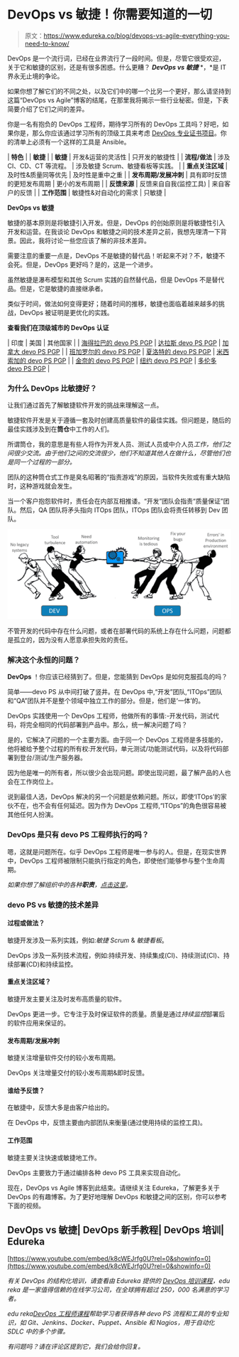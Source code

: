 # DevOps vs 敏捷！你需要知道的一切

> 原文：<https://www.edureka.co/blog/devops-vs-agile-everything-you-need-to-know/>

DevOps 是一个流行词，已经在业界流行了一段时间。但是，尽管它很受欢迎，关于它和敏捷的区别，还是有很多困惑。什么更糟？ ***DevOps vs 敏捷*** *，*是 IT 界永无止境的争论。

如果你想了解它们的不同之处，以及它们中的哪一个比另一个更好，那么请坚持到这篇“DevOps vs Agile”博客的结尾，在那里我将揭示一些行业秘密。但是，下表简要介绍了它们之间的差异。

你是一名有抱负的 DevOps 工程师，期待学习所有的 DevOps 工具吗？好吧，如果你是，那么你应该通过学习所有的顶级工具来考虑 [DevOps 专业证书项目](https://www.edureka.co/executive-programs/purdue-devops)。你的清单上必须有一个这样的工具是 Ansible。

| **特色** |  | **敏捷** |
| **敏捷** | 开发&运营的灵活性 | 只开发的敏捷性 |
| **流程/做法** | 涉及 CI、CD、CT 等流程。 | 涉及敏捷 Scrum、敏捷看板等实践。 |
| **重点关注区域** | 及时性&质量同等优先 | 及时性是重中之重 |
| **发布周期/发展冲刺** | 具有即时反馈的更短发布周期 | 更小的发布周期 |
| **反馈来源** | 反馈来自自我(监控工具) | 来自客户的反馈 |
| **工作范围** | 敏捷性&对自动化的需求 | 只敏捷 |

**DevOps vs 敏捷**

敏捷的基本原则是将敏捷引入开发。但是，DevOps 的创始原则是将敏捷性引入开发和运营。在我谈论 DevOps 和敏捷之间的技术差异之前，我想先理清一下背景。因此，我将讨论一些您应该了解的非技术差异。

需要注意的重要一点是，DevOps 不是敏捷的替代品！听起来不对？不，敏捷不会死。但是，DevOps 更好吗？是的，这是一个进步。

虽然敏捷是瀑布模型和其他 Scrum 实践的自然替代品，但是 DevOps 不是替代品。但是，它是敏捷的直接继承者。

类似于时间，做法如何变得更好；随着时间的推移，敏捷也面临着越来越多的挑战，DevOps 被证明是更优化的实践。

**查看我们在顶级城市的 DevOps 认证**

| 印度 | 美国 | 其他国家 |
| [海得拉巴的 devo PS PGP](https://www.edureka.co/executive-programs/purdue-devops-hyderabad-city) | [达拉斯 devo PS PGP](https://www.edureka.co/executive-programs/purdue-devops-dallas-city) | [加拿大 devo PS PGP](https://www.edureka.co/executive-programs/purdue-devops-canada) |
| [班加罗尔的 devo PS PGP](https://www.edureka.co/executive-programs/purdue-devops-bangalore-city) | [夏洛特的 devo PS PGP](https://www.edureka.co/executive-programs/purdue-devops-charlotte-city) | [米西索加的 devo PS PGP](https://www.edureka.co/executive-programs/purdue-devops-mississauga-city) |
| [金奈的 devo PS PGP](https://www.edureka.co/executive-programs/purdue-devops-chennai-city) | [纽约 devo PS PGP](https://www.edureka.co/executive-programs/purdue-devops-new-york-city) | [多伦多 devo PS PGP](https://www.edureka.co/executive-programs/purdue-devops-toronto-city) |

### **为什么 DevOps 比敏捷好？**

让我们通过首先了解敏捷软件开发的挑战来理解这一点。

敏捷软件开发是关于遵循一套及时创建高质量软件的最佳实践。但问题是，随后的最佳实践涉及到在**筒仓**中工作的人们。

所谓筒仓，我的意思是有些人将作为开发人员、测试人员或中介人员*工作，他们之间很少交流。由于他们之间的交流很少，他们不知道其他人在做什么，尽管他们也是同一个过程的一部分。*

团队的这种筒仓式工作是臭名昭著的“指责游戏”的原因，当软件失败或有重大缺陷时，这种游戏就会发生。

当一个客户抱怨软件时，责任会在内部互相推诿。“开发”团队会指责“质量保证”团队。然后，QA 团队将矛头指向 ITOps 团队，ITOps 团队会将责任转移到 Dev 团队。

![blame game - devops vs agile - edureka](img/96bad3f966b1eac91d21d11815ea58bd.png)

不管开发的代码中存在什么问题，或者在部署代码的系统上存在什么问题，问题都是孤立的，因为没有人愿意承担失败的责任。

### **解决这个永恒的问题？**

**DevOps** ！你应该已经猜到了。但是，您能猜到 DevOps 是如何克服孤岛的吗？

简单——devo PS 从中间打破了竖井。在 DevOps 中,“开发”团队,“ITOps”团队和“QA”团队并不是整个领域中独立工作的部分。但是，他们是‘一体’的。

DevOps 实践使用一个 DevOps 工程师，他做所有的事情:-开发代码，测试代码，将完全相同的代码部署到产品中。那么，统一解决问题了吗？

是的，它解决了问题的一个主要方面。由于同一个 DevOps 工程师是多技能的，他将被给予整个过程的所有权:开发代码，单元测试/功能测试代码，以及将代码部署到登台/测试/生产服务器。

因为他是唯一的所有者，所以很少会出现问题。即使出现问题，最了解产品的人也会在工作岗位上。

说到最佳人选，DevOps 解决的另一个问题是依赖问题。所以，即使‘ITOps’的家伙不在，也不会有任何延迟。因为作为 DevOps 工程师,“ITOps”的角色很容易被其他任何人扮演。

### **DevOps 是只有 devo PS 工程师执行的吗？**

嗯，这就是问题所在。似乎 DevOps 工程师是唯一参与的人。但是，在现实世界中，DevOps 工程师被限制只能执行指定的角色，即使他们能够参与整个生命周期。

*如果你想了解组织中的各种**职责**，[点击这里](https://www.edureka.co/blog/devops-roles-which-is-your-dream)。*

### **devo PS vs 敏捷的技术差异**

#### **过程或做法？**

敏捷开发涉及一系列实践，例如:*敏捷 Scrum* & *敏捷看板*。

DevOps 涉及一系列技术流程，例如:持续开发、持续集成(CI)、持续测试(CI)、持续部署(CD)和持续监控。

#### **重点关注区域？**

敏捷开发主要关注及时发布高质量的软件。

DevOps 更进一步。它专注于及时保证软件的质量。质量是通过*持续监控*部署后的软件应用来保证的。

#### **发布周期/发展冲刺**

敏捷关注增量软件交付的较小发布周期。

DevOps 关注增量交付的较小发布周期&即时反馈。

#### **谁给予反馈？**

在敏捷中，反馈大多是由客户给出的。

在 DevOps 中，反馈主要由内部团队来衡量(通过使用持续的监控工具)。

#### **工作范围**

敏捷主要关注快速或敏捷地工作。

DevOps 主要致力于通过编排各种 devo PS 工具来实现自动化。

现在，DevOps vs Agile 博客到此结束。请继续关注 Edureka，了解更多关于 DevOps 的有趣博客。为了更好地理解 DevOps 和敏捷之间的区别，你可以参考下面的视频。

## **DevOps vs 敏捷| DevOps 新手教程| DevOps 培训| Edureka**

[https://www.youtube.com/embed/k8cWEJrfg0U?rel=0&showinfo=0](https://www.youtube.com/embed/k8cWEJrfg0U?rel=0&showinfo=0)

*有关 DevOps 的结构化培训，请查看由 Edureka 提供的 [DevOps 培训课程](https://www.edureka.co/devops-certification-training)，edu reka 是一家值得信赖的在线学习公司，在全球拥有超过 250，000 名满意的学习者。*

*edu reka[DevOps 工程师课程](https://www.edureka.co/masters-program/devops-engineer-training)帮助学习者获得各种 devo PS 流程和工具的专业知识，如 Git、Jenkins、Docker、Puppet、Ansible 和 Nagios，用于自动化 SDLC 中的多个步骤。*

*有问题吗？请在评论区提到它，我们会给你回复。*